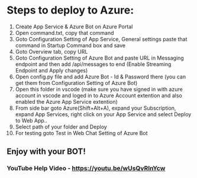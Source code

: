 # Steps to deploy to Azure:

1) Create App Service & Azure Bot on Azure Portal
2) Open command.txt, copy that command
3) Goto Configuration Setting of App Service, General settings paste that command in Startup Command box and save
4) Goto Overview tab, copy URL
5) Goto Configuration Setting of Azure Bot and paste URL in Messaging endpoint and then add /api/messages to end (Enable Streaming Endpoint and Apply changes)
6) Open config.py file and add Azure Bot - Id & Password there
(you can get them from Configuration Setting of Azure Bot)
7) Open this folder in vscode
(make sure you have signed in with azure account in vscode and loged in to Azure Account extention and also enabled the Azure App Service extention)
8) From side bar goto Azure(Shift+Alt+A), expand your Subscription, expand App Services, right click on your App Service and select Deploy to Web App..
9) Select path of your folder and Deploy
10) For testing goto Test in Web Chat Setting of Azure Bot

## Enjoy with your BOT!

### YouTube Help Video - https://youtu.be/wUsQvRInYcw